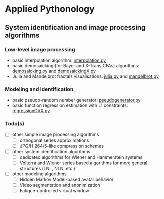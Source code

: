 # Applied Pythonology
## System identification and image processing algorithms
### Low-level image processing
- basic interpolation algorithm: [interpolation.py](./interpolation.py)
- basic demosaicking (for Bayer and X-Trans CFAs) algorithms: [demosaicking.py](./demosaicking.py) and [demosaickingX.py](./demosaickingX.py)
- Julia and Mandelbrot fractals visualisations: [julia.py](./julia.py) and [mandelbrot.py](./mandelbrot.py)
### Modeling and identification
- basic pseudo-random number generator: [pseudogenerator.py](./pseudogenerator.py)
- basic function regression estimation with L1 constraints: [regressionCVX.py](./regressionCVX.py)
### Todo(s)
- [ ] other simple image processing algorithms 
	- [ ] orthogonal series approximations
	- [ ] JPG/H.264/5-like compression schemes
- [ ] other system identification algorithms
	- [ ] dedicated algorithms for Wiener and Hammerstein systems
	- [ ] Volterra and Wiener series based algorithms for more general structures (LNL, NLN, etc.)
- [ ] other modeling algorithms
	- [ ] Hidden Markov Model-based avatar behavior
	- [ ] Video segmentation and anonimization
	- [ ] Fatigue-controlled virtual window